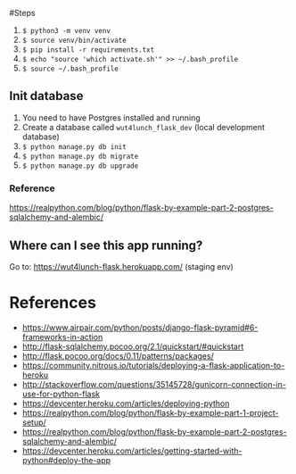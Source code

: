 #Steps
1. `$ python3 -m venv venv`
2. `$ source venv/bin/activate`
3. `$ pip install -r requirements.txt`
4. `$ echo "source 'which activate.sh'" >> ~/.bash_profile`
5. `$ source ~/.bash_profile`


## Init database
1. You need to have Postgres installed and running
2. Create a database called `wut4lunch_flask_dev` (local development database)
1. `$ python manage.py db init`
2. `$ python manage.py db migrate`
3. `$ python manage.py db upgrade`

### Reference 
https://realpython.com/blog/python/flask-by-example-part-2-postgres-sqlalchemy-and-alembic/

## Where can I see this app running?
Go to: https://wut4lunch-flask.herokuapp.com/  (staging env)

# References

* https://www.airpair.com/python/posts/django-flask-pyramid#6-frameworks-in-action
* http://flask-sqlalchemy.pocoo.org/2.1/quickstart/#quickstart
* http://flask.pocoo.org/docs/0.11/patterns/packages/
* https://community.nitrous.io/tutorials/deploying-a-flask-application-to-heroku
* http://stackoverflow.com/questions/35145728/gunicorn-connection-in-use-for-python-flask
* https://devcenter.heroku.com/articles/deploying-python
* https://realpython.com/blog/python/flask-by-example-part-1-project-setup/
* https://realpython.com/blog/python/flask-by-example-part-2-postgres-sqlalchemy-and-alembic/
* https://devcenter.heroku.com/articles/getting-started-with-python#deploy-the-app

